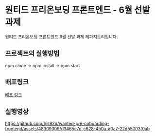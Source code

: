 # 원티드 프리온보딩 프론트엔드 - 6월 선발 과제

원티드 프리온보딩 프론트엔드 6월 선발 과제 레파지토리입니다.

## 프로젝트의 실행방법

npm clone -> npm install -> npm start

## 배포링크

[배포 링크](https://wanted-pre-onboarding-frontend-sand-xi.vercel.app/)

## 실행영상

https://github.com/hjs926/wanted-pre-onboarding-frontend/assets/48309309/d3465e7d-c628-4b0a-a0a7-22d55003f0ab
